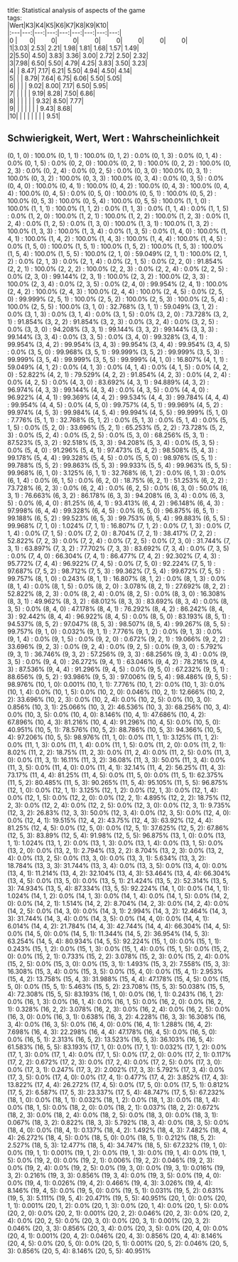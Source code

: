 title: Statistical analysis of aspects of the game  
tags:   
|Wert|K3|K4|K5|K6|K7|K8|K9|K10|  
|:---|---:|---:|---:|---:|---:|---:|---:|---:|  
|0  |&nbsp;&nbsp;&nbsp;&nbsp;&nbsp;&nbsp;&nbsp;0|&nbsp;&nbsp;&nbsp;&nbsp;&nbsp;&nbsp;&nbsp;&nbsp;&nbsp;0|&nbsp;&nbsp;&nbsp;&nbsp;&nbsp;&nbsp;&nbsp;&nbsp;&nbsp;0|&nbsp;&nbsp;&nbsp;&nbsp;&nbsp;&nbsp;&nbsp;&nbsp;&nbsp;0|&nbsp;&nbsp;&nbsp;&nbsp;&nbsp;&nbsp;&nbsp;&nbsp;&nbsp;0|&nbsp;&nbsp;&nbsp;&nbsp;&nbsp;&nbsp;&nbsp;&nbsp;&nbsp;0|&nbsp;&nbsp;&nbsp;&nbsp;&nbsp;&nbsp;&nbsp;&nbsp;&nbsp;0|&nbsp;&nbsp;&nbsp;&nbsp;&nbsp;&nbsp;&nbsp;&nbsp;&nbsp;0|  
|1|3.03| 2.53| 2.21| 1.98| 1.81| 1.68| 1.57| 1.49|  
|2|5.50| 4.50| 3.83| 3.36| 3.00| 2.72| 2.50| 2.32|  
|3|7.98| 6.50| 5.50| 4.79| 4.25| 3.83| 3.50| 3.23|  
|4| | 8.47| 7.17| 6.21| 5.50| 4.94| 4.50| 4.14|  
|5| | | 8.79| 7.64| 6.75| 6.06| 5.50| 5.05|  
|6| | | | 9.02| 8.00| 7.17| 6.50| 5.95|  
|7| | | | | 9.19| 8.28| 7.50| 6.86|  
|8| | | | | | 9.32| 8.50| 7.77|  
|9| | | | | | | 9.43| 8.68|  
|10| | | | | | | | 9.51|  


## Schwierigkeit, Wert, Wert : Wahrscheinlichkeit
(0, 1, 0) : 100.0%
(0, 1, 1) : 100.0%
(0, 1, 2) : 0.0%
(0, 1, 3) : 0.0%
(0, 1, 4) : 0.0%
(0, 1, 5) : 0.0%
(0, 2, 0) : 100.0%
(0, 2, 1) : 100.0%
(0, 2, 2) : 100.0%
(0, 2, 3) : 0.0%
(0, 2, 4) : 0.0%
(0, 2, 5) : 0.0%
(0, 3, 0) : 100.0%
(0, 3, 1) : 100.0%
(0, 3, 2) : 100.0%
(0, 3, 3) : 100.0%
(0, 3, 4) : 0.0%
(0, 3, 5) : 0.0%
(0, 4, 0) : 100.0%
(0, 4, 1) : 100.0%
(0, 4, 2) : 100.0%
(0, 4, 3) : 100.0%
(0, 4, 4) : 100.0%
(0, 4, 5) : 0.0%
(0, 5, 0) : 100.0%
(0, 5, 1) : 100.0%
(0, 5, 2) : 100.0%
(0, 5, 3) : 100.0%
(0, 5, 4) : 100.0%
(0, 5, 5) : 100.0%
(1, 1, 0) : 100.0%
(1, 1, 1) : 100.0%
(1, 1, 2) : 0.0%
(1, 1, 3) : 0.0%
(1, 1, 4) : 0.0%
(1, 1, 5) : 0.0%
(1, 2, 0) : 100.0%
(1, 2, 1) : 100.0%
(1, 2, 2) : 100.0%
(1, 2, 3) : 0.0%
(1, 2, 4) : 0.0%
(1, 2, 5) : 0.0%
(1, 3, 0) : 100.0%
(1, 3, 1) : 100.0%
(1, 3, 2) : 100.0%
(1, 3, 3) : 100.0%
(1, 3, 4) : 0.0%
(1, 3, 5) : 0.0%
(1, 4, 0) : 100.0%
(1, 4, 1) : 100.0%
(1, 4, 2) : 100.0%
(1, 4, 3) : 100.0%
(1, 4, 4) : 100.0%
(1, 4, 5) : 0.0%
(1, 5, 0) : 100.0%
(1, 5, 1) : 100.0%
(1, 5, 2) : 100.0%
(1, 5, 3) : 100.0%
(1, 5, 4) : 100.0%
(1, 5, 5) : 100.0%
(2, 1, 0) : 59.049%
(2, 1, 1) : 100.0%
(2, 1, 2) : 0.0%
(2, 1, 3) : 0.0%
(2, 1, 4) : 0.0%
(2, 1, 5) : 0.0%
(2, 2, 0) : 91.854%
(2, 2, 1) : 100.0%
(2, 2, 2) : 100.0%
(2, 2, 3) : 0.0%
(2, 2, 4) : 0.0%
(2, 2, 5) : 0.0%
(2, 3, 0) : 99.144%
(2, 3, 1) : 100.0%
(2, 3, 2) : 100.0%
(2, 3, 3) : 100.0%
(2, 3, 4) : 0.0%
(2, 3, 5) : 0.0%
(2, 4, 0) : 99.954%
(2, 4, 1) : 100.0%
(2, 4, 2) : 100.0%
(2, 4, 3) : 100.0%
(2, 4, 4) : 100.0%
(2, 4, 5) : 0.0%
(2, 5, 0) : 99.999%
(2, 5, 1) : 100.0%
(2, 5, 2) : 100.0%
(2, 5, 3) : 100.0%
(2, 5, 4) : 100.0%
(2, 5, 5) : 100.0%
(3, 1, 0) : 32.768%
(3, 1, 1) : 59.049%
(3, 1, 2) : 0.0%
(3, 1, 3) : 0.0%
(3, 1, 4) : 0.0%
(3, 1, 5) : 0.0%
(3, 2, 0) : 73.728%
(3, 2, 1) : 91.854%
(3, 2, 2) : 91.854%
(3, 2, 3) : 0.0%
(3, 2, 4) : 0.0%
(3, 2, 5) : 0.0%
(3, 3, 0) : 94.208%
(3, 3, 1) : 99.144%
(3, 3, 2) : 99.144%
(3, 3, 3) : 99.144%
(3, 3, 4) : 0.0%
(3, 3, 5) : 0.0%
(3, 4, 0) : 99.328%
(3, 4, 1) : 99.954%
(3, 4, 2) : 99.954%
(3, 4, 3) : 99.954%
(3, 4, 4) : 99.954%
(3, 4, 5) : 0.0%
(3, 5, 0) : 99.968%
(3, 5, 1) : 99.999%
(3, 5, 2) : 99.999%
(3, 5, 3) : 99.999%
(3, 5, 4) : 99.999%
(3, 5, 5) : 99.999%
(4, 1, 0) : 16.807%
(4, 1, 1) : 59.049%
(4, 1, 2) : 0.0%
(4, 1, 3) : 0.0%
(4, 1, 4) : 0.0%
(4, 1, 5) : 0.0%
(4, 2, 0) : 52.822%
(4, 2, 1) : 79.529%
(4, 2, 2) : 91.854%
(4, 2, 3) : 0.0%
(4, 2, 4) : 0.0%
(4, 2, 5) : 0.0%
(4, 3, 0) : 83.692%
(4, 3, 1) : 94.889%
(4, 3, 2) : 96.974%
(4, 3, 3) : 99.144%
(4, 3, 4) : 0.0%
(4, 3, 5) : 0.0%
(4, 4, 0) : 96.922%
(4, 4, 1) : 99.369%
(4, 4, 2) : 99.534%
(4, 4, 3) : 99.784%
(4, 4, 4) : 99.954%
(4, 4, 5) : 0.0%
(4, 5, 0) : 99.757%
(4, 5, 1) : 99.969%
(4, 5, 2) : 99.974%
(4, 5, 3) : 99.984%
(4, 5, 4) : 99.994%
(4, 5, 5) : 99.999%
(5, 1, 0) : 7.776%
(5, 1, 1) : 32.768%
(5, 1, 2) : 0.0%
(5, 1, 3) : 0.0%
(5, 1, 4) : 0.0%
(5, 1, 5) : 0.0%
(5, 2, 0) : 33.696%
(5, 2, 1) : 65.253%
(5, 2, 2) : 73.728%
(5, 2, 3) : 0.0%
(5, 2, 4) : 0.0%
(5, 2, 5) : 0.0%
(5, 3, 0) : 68.256%
(5, 3, 1) : 87.523%
(5, 3, 2) : 92.518%
(5, 3, 3) : 94.208%
(5, 3, 4) : 0.0%
(5, 3, 5) : 0.0%
(5, 4, 0) : 91.296%
(5, 4, 1) : 97.473%
(5, 4, 2) : 98.508%
(5, 4, 3) : 99.178%
(5, 4, 4) : 99.328%
(5, 4, 5) : 0.0%
(5, 5, 0) : 98.976%
(5, 5, 1) : 99.788%
(5, 5, 2) : 99.863%
(5, 5, 3) : 99.933%
(5, 5, 4) : 99.963%
(5, 5, 5) : 99.968%
(6, 1, 0) : 3.125%
(6, 1, 1) : 32.768%
(6, 1, 2) : 0.0%
(6, 1, 3) : 0.0%
(6, 1, 4) : 0.0%
(6, 1, 5) : 0.0%
(6, 2, 0) : 18.75%
(6, 2, 1) : 51.253%
(6, 2, 2) : 73.728%
(6, 2, 3) : 0.0%
(6, 2, 4) : 0.0%
(6, 2, 5) : 0.0%
(6, 3, 0) : 50.0%
(6, 3, 1) : 76.663%
(6, 3, 2) : 86.178%
(6, 3, 3) : 94.208%
(6, 3, 4) : 0.0%
(6, 3, 5) : 0.0%
(6, 4, 0) : 81.25%
(6, 4, 1) : 93.413%
(6, 4, 2) : 96.148%
(6, 4, 3) : 97.998%
(6, 4, 4) : 99.328%
(6, 4, 5) : 0.0%
(6, 5, 0) : 96.875%
(6, 5, 1) : 99.188%
(6, 5, 2) : 99.523%
(6, 5, 3) : 99.753%
(6, 5, 4) : 99.883%
(6, 5, 5) : 99.968%
(7, 1, 0) : 1.024%
(7, 1, 1) : 16.807%
(7, 1, 2) : 0.0%
(7, 1, 3) : 0.0%
(7, 1, 4) : 0.0%
(7, 1, 5) : 0.0%
(7, 2, 0) : 8.704%
(7, 2, 1) : 38.417%
(7, 2, 2) : 52.822%
(7, 2, 3) : 0.0%
(7, 2, 4) : 0.0%
(7, 2, 5) : 0.0%
(7, 3, 0) : 31.744%
(7, 3, 1) : 63.897%
(7, 3, 2) : 77.702%
(7, 3, 3) : 83.692%
(7, 3, 4) : 0.0%
(7, 3, 5) : 0.0%
(7, 4, 0) : 66.304%
(7, 4, 1) : 86.477%
(7, 4, 2) : 92.302%
(7, 4, 3) : 95.772%
(7, 4, 4) : 96.922%
(7, 4, 5) : 0.0%
(7, 5, 0) : 92.224%
(7, 5, 1) : 97.687%
(7, 5, 2) : 98.712%
(7, 5, 3) : 99.362%
(7, 5, 4) : 99.672%
(7, 5, 5) : 99.757%
(8, 1, 0) : 0.243%
(8, 1, 1) : 16.807%
(8, 1, 2) : 0.0%
(8, 1, 3) : 0.0%
(8, 1, 4) : 0.0%
(8, 1, 5) : 0.0%
(8, 2, 0) : 3.078%
(8, 2, 1) : 27.692%
(8, 2, 2) : 52.822%
(8, 2, 3) : 0.0%
(8, 2, 4) : 0.0%
(8, 2, 5) : 0.0%
(8, 3, 0) : 16.308%
(8, 3, 1) : 49.962%
(8, 3, 2) : 68.012%
(8, 3, 3) : 83.692%
(8, 3, 4) : 0.0%
(8, 3, 5) : 0.0%
(8, 4, 0) : 47.178%
(8, 4, 1) : 76.292%
(8, 4, 2) : 86.242%
(8, 4, 3) : 92.442%
(8, 4, 4) : 96.922%
(8, 4, 5) : 0.0%
(8, 5, 0) : 83.193%
(8, 5, 1) : 94.537%
(8, 5, 2) : 97.047%
(8, 5, 3) : 98.507%
(8, 5, 4) : 99.267%
(8, 5, 5) : 99.757%
(9, 1, 0) : 0.032%
(9, 1, 1) : 7.776%
(9, 1, 2) : 0.0%
(9, 1, 3) : 0.0%
(9, 1, 4) : 0.0%
(9, 1, 5) : 0.0%
(9, 2, 0) : 0.672%
(9, 2, 1) : 19.066%
(9, 2, 2) : 33.696%
(9, 2, 3) : 0.0%
(9, 2, 4) : 0.0%
(9, 2, 5) : 0.0%
(9, 3, 0) : 5.792%
(9, 3, 1) : 36.746%
(9, 3, 2) : 57.256%
(9, 3, 3) : 68.256%
(9, 3, 4) : 0.0%
(9, 3, 5) : 0.0%
(9, 4, 0) : 26.272%
(9, 4, 1) : 63.046%
(9, 4, 2) : 78.216%
(9, 4, 3) : 87.536%
(9, 4, 4) : 91.296%
(9, 4, 5) : 0.0%
(9, 5, 0) : 67.232%
(9, 5, 1) : 88.656%
(9, 5, 2) : 93.986%
(9, 5, 3) : 97.006%
(9, 5, 4) : 98.486%
(9, 5, 5) : 98.976%
(10, 1, 0): 0.001%
(10, 1, 1): 7.776%
(10, 1, 2): 0.0%
(10, 1, 3): 0.0%
(10, 1, 4): 0.0%
(10, 1, 5): 0.0%
(10, 2, 0): 0.046%
(10, 2, 1): 12.666%
(10, 2, 2): 33.696%
(10, 2, 3): 0.0%
(10, 2, 4): 0.0%
(10, 2, 5): 0.0%
(10, 3, 0): 0.856%
(10, 3, 1): 25.066%
(10, 3, 2): 46.536%
(10, 3, 3): 68.256%
(10, 3, 4): 0.0%
(10, 3, 5): 0.0%
(10, 4, 0): 8.146%
(10, 4, 1): 47.686%
(10, 4, 2): 67.896%
(10, 4, 3): 81.216%
(10, 4, 4): 91.296%
(10, 4, 5): 0.0%
(10, 5, 0): 40.951%
(10, 5, 1): 78.576%
(10, 5, 2): 88.786%
(10, 5, 3): 94.366%
(10, 5, 4): 97.206%
(10, 5, 5): 98.976%
(11, 1, 0): 0.0%
(11, 1, 1): 3.125%
(11, 1, 2): 0.0%
(11, 1, 3): 0.0%
(11, 1, 4): 0.0%
(11, 1, 5): 0.0%
(11, 2, 0): 0.0%
(11, 2, 1): 8.02%
(11, 2, 2): 18.75%
(11, 2, 3): 0.0%
(11, 2, 4): 0.0%
(11, 2, 5): 0.0%
(11, 3, 0): 0.0%
(11, 3, 1): 16.11%
(11, 3, 2): 36.08%
(11, 3, 3): 50.0%
(11, 3, 4): 0.0%
(11, 3, 5): 0.0%
(11, 4, 0): 0.0%
(11, 4, 1): 32.14%
(11, 4, 2): 56.25%
(11, 4, 3): 73.17%
(11, 4, 4): 81.25%
(11, 4, 5): 0.0%
(11, 5, 0): 0.0%
(11, 5, 1): 62.375%
(11, 5, 2): 80.485%
(11, 5, 3): 90.265%
(11, 5, 4): 95.105%
(11, 5, 5): 96.875%
(12, 1, 0): 0.0%
(12, 1, 1): 3.125%
(12, 1, 2): 0.0%
(12, 1, 3): 0.0%
(12, 1, 4): 0.0%
(12, 1, 5): 0.0%
(12, 2, 0): 0.0%
(12, 2, 1): 4.895%
(12, 2, 2): 18.75%
(12, 2, 3): 0.0%
(12, 2, 4): 0.0%
(12, 2, 5): 0.0%
(12, 3, 0): 0.0%
(12, 3, 1): 9.735%
(12, 3, 2): 26.83%
(12, 3, 3): 50.0%
(12, 3, 4): 0.0%
(12, 3, 5): 0.0%
(12, 4, 0): 0.0%
(12, 4, 1): 19.515%
(12, 4, 2): 43.75%
(12, 4, 3): 63.92%
(12, 4, 4): 81.25%
(12, 4, 5): 0.0%
(12, 5, 0): 0.0%
(12, 5, 1): 37.625%
(12, 5, 2): 67.86%
(12, 5, 3): 83.89%
(12, 5, 4): 91.98%
(12, 5, 5): 96.875%
(13, 1, 0): 0.0%
(13, 1, 1): 1.024%
(13, 1, 2): 0.0%
(13, 1, 3): 0.0%
(13, 1, 4): 0.0%
(13, 1, 5): 0.0%
(13, 2, 0): 0.0%
(13, 2, 1): 2.794%
(13, 2, 2): 8.704%
(13, 2, 3): 0.0%
(13, 2, 4): 0.0%
(13, 2, 5): 0.0%
(13, 3, 0): 0.0%
(13, 3, 1): 5.634%
(13, 3, 2): 18.784%
(13, 3, 3): 31.744%
(13, 3, 4): 0.0%
(13, 3, 5): 0.0%
(13, 4, 0): 0.0%
(13, 4, 1): 11.214%
(13, 4, 2): 32.104%
(13, 4, 3): 53.464%
(13, 4, 4): 66.304%
(13, 4, 5): 0.0%
(13, 5, 0): 0.0%
(13, 5, 1): 21.424%
(13, 5, 2): 52.314%
(13, 5, 3): 74.934%
(13, 5, 4): 87.334%
(13, 5, 5): 92.224%
(14, 1, 0): 0.0%
(14, 1, 1): 1.024%
(14, 1, 2): 0.0%
(14, 1, 3): 0.0%
(14, 1, 4): 0.0%
(14, 1, 5): 0.0%
(14, 2, 0): 0.0%
(14, 2, 1): 1.514%
(14, 2, 2): 8.704%
(14, 2, 3): 0.0%
(14, 2, 4): 0.0%
(14, 2, 5): 0.0%
(14, 3, 0): 0.0%
(14, 3, 1): 2.994%
(14, 3, 2): 12.464%
(14, 3, 3): 31.744%
(14, 3, 4): 0.0%
(14, 3, 5): 0.0%
(14, 4, 0): 0.0%
(14, 4, 1): 6.014%
(14, 4, 2): 21.784%
(14, 4, 3): 42.744%
(14, 4, 4): 66.304%
(14, 4, 5): 0.0%
(14, 5, 0): 0.0%
(14, 5, 1): 11.344%
(14, 5, 2): 36.954%
(14, 5, 3): 63.254%
(14, 5, 4): 80.934%
(14, 5, 5): 92.224%
(15, 1, 0): 0.0%
(15, 1, 1): 0.243%
(15, 1, 2): 0.0%
(15, 1, 3): 0.0%
(15, 1, 4): 0.0%
(15, 1, 5): 0.0%
(15, 2, 0): 0.0%
(15, 2, 1): 0.733%
(15, 2, 2): 3.078%
(15, 2, 3): 0.0%
(15, 2, 4): 0.0%
(15, 2, 5): 0.0%
(15, 3, 0): 0.0%
(15, 3, 1): 1.493%
(15, 3, 2): 7.558%
(15, 3, 3): 16.308%
(15, 3, 4): 0.0%
(15, 3, 5): 0.0%
(15, 4, 0): 0.0%
(15, 4, 1): 2.953%
(15, 4, 2): 13.758%
(15, 4, 3): 31.988%
(15, 4, 4): 47.178%
(15, 4, 5): 0.0%
(15, 5, 0): 0.0%
(15, 5, 1): 5.463%
(15, 5, 2): 23.708%
(15, 5, 3): 50.038%
(15, 5, 4): 72.308%
(15, 5, 5): 83.193%
(16, 1, 0): 0.0%
(16, 1, 1): 0.243%
(16, 1, 2): 0.0%
(16, 1, 3): 0.0%
(16, 1, 4): 0.0%
(16, 1, 5): 0.0%
(16, 2, 0): 0.0%
(16, 2, 1): 0.328%
(16, 2, 2): 3.078%
(16, 2, 3): 0.0%
(16, 2, 4): 0.0%
(16, 2, 5): 0.0%
(16, 3, 0): 0.0%
(16, 3, 1): 0.638%
(16, 3, 2): 4.228%
(16, 3, 3): 16.308%
(16, 3, 4): 0.0%
(16, 3, 5): 0.0%
(16, 4, 0): 0.0%
(16, 4, 1): 1.288%
(16, 4, 2): 7.698%
(16, 4, 3): 22.298%
(16, 4, 4): 47.178%
(16, 4, 5): 0.0%
(16, 5, 0): 0.0%
(16, 5, 1): 2.313%
(16, 5, 2): 13.523%
(16, 5, 3): 36.103%
(16, 5, 4): 61.583%
(16, 5, 5): 83.193%
(17, 1, 0): 0.0%
(17, 1, 1): 0.032%
(17, 1, 2): 0.0%
(17, 1, 3): 0.0%
(17, 1, 4): 0.0%
(17, 1, 5): 0.0%
(17, 2, 0): 0.0%
(17, 2, 1): 0.117%
(17, 2, 2): 0.672%
(17, 2, 3): 0.0%
(17, 2, 4): 0.0%
(17, 2, 5): 0.0%
(17, 3, 0): 0.0%
(17, 3, 1): 0.247%
(17, 3, 2): 2.002%
(17, 3, 3): 5.792%
(17, 3, 4): 0.0%
(17, 3, 5): 0.0%
(17, 4, 0): 0.0%
(17, 4, 1): 0.477%
(17, 4, 2): 3.852%
(17, 4, 3): 13.822%
(17, 4, 4): 26.272%
(17, 4, 5): 0.0%
(17, 5, 0): 0.0%
(17, 5, 1): 0.812%
(17, 5, 2): 6.587%
(17, 5, 3): 23.337%
(17, 5, 4): 48.747%
(17, 5, 5): 67.232%
(18, 1, 0): 0.0%
(18, 1, 1): 0.032%
(18, 1, 2): 0.0%
(18, 1, 3): 0.0%
(18, 1, 4): 0.0%
(18, 1, 5): 0.0%
(18, 2, 0): 0.0%
(18, 2, 1): 0.037%
(18, 2, 2): 0.672%
(18, 2, 3): 0.0%
(18, 2, 4): 0.0%
(18, 2, 5): 0.0%
(18, 3, 0): 0.0%
(18, 3, 1): 0.067%
(18, 3, 2): 0.822%
(18, 3, 3): 5.792%
(18, 3, 4): 0.0%
(18, 3, 5): 0.0%
(18, 4, 0): 0.0%
(18, 4, 1): 0.137%
(18, 4, 2): 1.492%
(18, 4, 3): 7.482%
(18, 4, 4): 26.272%
(18, 4, 5): 0.0%
(18, 5, 0): 0.0%
(18, 5, 1): 0.212%
(18, 5, 2): 2.527%
(18, 5, 3): 12.477%
(18, 5, 4): 34.747%
(18, 5, 5): 67.232%
(19, 1, 0): 0.0%
(19, 1, 1): 0.001%
(19, 1, 2): 0.0%
(19, 1, 3): 0.0%
(19, 1, 4): 0.0%
(19, 1, 5): 0.0%
(19, 2, 0): 0.0%
(19, 2, 1): 0.006%
(19, 2, 2): 0.046%
(19, 2, 3): 0.0%
(19, 2, 4): 0.0%
(19, 2, 5): 0.0%
(19, 3, 0): 0.0%
(19, 3, 1): 0.016%
(19, 3, 2): 0.216%
(19, 3, 3): 0.856%
(19, 3, 4): 0.0%
(19, 3, 5): 0.0%
(19, 4, 0): 0.0%
(19, 4, 1): 0.026%
(19, 4, 2): 0.466%
(19, 4, 3): 3.026%
(19, 4, 4): 8.146%
(19, 4, 5): 0.0%
(19, 5, 0): 0.0%
(19, 5, 1): 0.031%
(19, 5, 2): 0.631%
(19, 5, 3): 5.111%
(19, 5, 4): 20.471%
(19, 5, 5): 40.951%
(20, 1, 0): 0.0%
(20, 1, 1): 0.001%
(20, 1, 2): 0.0%
(20, 1, 3): 0.0%
(20, 1, 4): 0.0%
(20, 1, 5): 0.0%
(20, 2, 0): 0.0%
(20, 2, 1): 0.001%
(20, 2, 2): 0.046%
(20, 2, 3): 0.0%
(20, 2, 4): 0.0%
(20, 2, 5): 0.0%
(20, 3, 0): 0.0%
(20, 3, 1): 0.001%
(20, 3, 2): 0.046%
(20, 3, 3): 0.856%
(20, 3, 4): 0.0%
(20, 3, 5): 0.0%
(20, 4, 0): 0.0%
(20, 4, 1): 0.001%
(20, 4, 2): 0.046%
(20, 4, 3): 0.856%
(20, 4, 4): 8.146%
(20, 4, 5): 0.0%
(20, 5, 0): 0.0%
(20, 5, 1): 0.001%
(20, 5, 2): 0.046%
(20, 5, 3): 0.856%
(20, 5, 4): 8.146%
(20, 5, 5): 40.951%